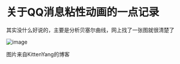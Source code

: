 # 关于QQ消息粘性动画的一点记录



其实没什么好说的，主要是分析贝塞尔曲线，网上找了一张图就很清楚了

![image](https://github.com/OneKnife/AnimateDemos/blob/master/README/1.gif)

图片来自KittenYang的博客